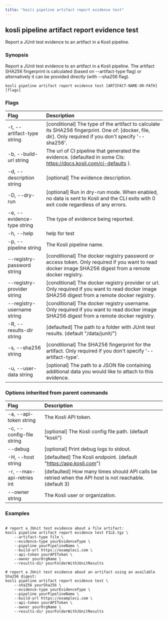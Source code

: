 ```yaml
---
title: "kosli pipeline artifact report evidence test"
---
```


## kosli pipeline artifact report evidence test

Report a JUnit test evidence to an artifact in a Kosli pipeline.

### Synopsis

Report a JUnit test evidence to an artifact in a Kosli pipeline.
The artifact SHA256 fingerprint is calculated (based on --artifact-type flag) or alternatively it can be provided directly (with --sha256 flag).

```shell
kosli pipeline artifact report evidence test [ARTIFACT-NAME-OR-PATH] [flags]
```

### Flags
| Flag | Description |
| :--- | :--- |
|    -t, --artifact-type string  |  [conditional] The type of the artifact to calculate its SHA256 fingerprint. One of: [docker, file, dir]. Only required if you don't specify '--sha256'.  |
|    -b, --build-url string  |  The url of CI pipeline that generated the evidence. (defaulted in some CIs: https://docs.kosli.com/ci-defaults ).  |
|    -d, --description string  |  [optional] The evidence description.  |
|    -D, --dry-run  |  [optional] Run in dry-run mode. When enabled, no data is sent to Kosli and the CLI exits with 0 exit code regardless of any errors.  |
|    -e, --evidence-type string  |  The type of evidence being reported.  |
|    -h, --help  |  help for test  |
|    -p, --pipeline string  |  The Kosli pipeline name.  |
|        --registry-password string  |  [conditional] The docker registry password or access token. Only required if you want to read docker image SHA256 digest from a remote docker registry.  |
|        --registry-provider string  |  [conditional] The docker registry provider or url. Only required if you want to read docker image SHA256 digest from a remote docker registry.  |
|        --registry-username string  |  [conditional] The docker registry username. Only required if you want to read docker image SHA256 digest from a remote docker registry.  |
|    -R, --results-dir string  |  [defaulted] The path to a folder with JUnit test results. (default "/data/junit/")  |
|    -s, --sha256 string  |  [conditional] The SHA256 fingerprint for the artifact. Only required if you don't specify '--artifact-type'.  |
|    -u, --user-data string  |  [optional] The path to a JSON file containing additional data you would like to attach to this evidence.  |


### Options inherited from parent commands
| Flag | Description |
| :--- | :--- |
|    -a, --api-token string  |  The Kosli API token.  |
|    -c, --config-file string  |  [optional] The Kosli config file path. (default "kosli")  |
|        --debug  |  [optional] Print debug logs to stdout.  |
|    -H, --host string  |  [defaulted] The Kosli endpoint. (default "https://app.kosli.com")  |
|    -r, --max-api-retries int  |  [defaulted] How many times should API calls be retried when the API host is not reachable. (default 3)  |
|        --owner string  |  The Kosli user or organization.  |


### Examples

```shell

# report a JUnit test evidence about a file artifact:
kosli pipeline artifact report evidence test FILE.tgz \
	--artifact-type file \
	--evidence-type yourEvidenceType \
	--pipeline yourPipelineName \
	--build-url https://exampleci.com \
	--api-token yourAPIToken \
	--owner yourOrgName	\
	--results-dir yourFolderWithJUnitResults

# report a JUnit test evidence about an artifact using an available Sha256 digest:
kosli pipeline artifact report evidence test \
	--sha256 yourSha256 \
	--evidence-type yourEvidenceType \
	--pipeline yourPipelineName \
	--build-url https://exampleci.com \
	--api-token yourAPIToken \
	--owner yourOrgName	\
	--results-dir yourFolderWithJUnitResults

```

